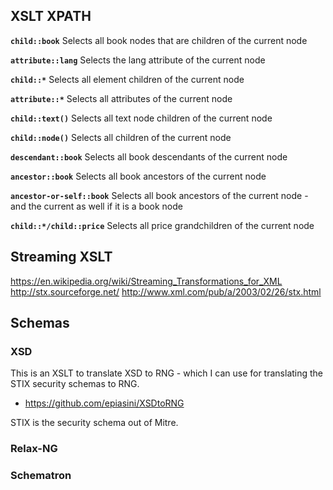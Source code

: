
<!--
-->

XSLT XPATH
----------

**`child::book`**
Selects all book nodes that are children of the current node

**`attribute::lang`**
Selects the lang attribute of the current node

**`child::*`**
Selects all element children of the current node

**`attribute::*`**
Selects all attributes of the current node

**`child::text()`**
Selects all text node children of the current node

**`child::node()`**
Selects all children of the current node

**`descendant::book`**
Selects all book descendants of the current node

**`ancestor::book`**
Selects all book ancestors of the current node

**`ancestor-or-self::book`**
Selects all book ancestors of the current node - and the current as well if it is a book node

**`child::*/child::price`**
Selects all price grandchildren of the current node


Streaming XSLT
--------------

https://en.wikipedia.org/wiki/Streaming_Transformations_for_XML
http://stx.sourceforge.net/
http://www.xml.com/pub/a/2003/02/26/stx.html

Schemas
-------

### XSD

This is an XSLT to translate XSD to RNG - which I can use
for translating the STIX security schemas to RNG.

 * https://github.com/epiasini/XSDtoRNG

STIX is the security schema out of Mitre.

### Relax-NG

### Schematron

<!-- vim: set autoindent expandtab sw=4 syntax=markdown: -->
